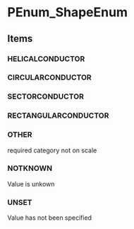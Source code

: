 # PEnum_ShapeEnum

## Items

### HELICALCONDUCTOR


### CIRCULARCONDUCTOR


### SECTORCONDUCTOR


### RECTANGULARCONDUCTOR


### OTHER
required category not on scale

### NOTKNOWN
Value is unkown

### UNSET
Value has not been specified
